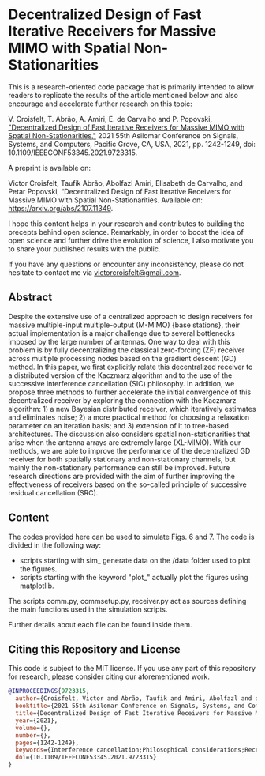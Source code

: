 # Decentralized Design of Fast Iterative Receivers for Massive MIMO with Spatial Non-Stationarities
This is a research-oriented code package that is primarily intended to allow readers to replicate the results of the article mentioned below and also encourage and accelerate further research on this topic:

V. Croisfelt, T. Abrão, A. Amiri, E. de Carvalho and P. Popovski, ["Decentralized Design of Fast Iterative Receivers for Massive MIMO with Spatial Non-Stationarities,"](https://ieeexplore.ieee.org/document/9723315) 2021 55th Asilomar Conference on Signals, Systems, and Computers, Pacific Grove, CA, USA, 2021, pp. 1242-1249, doi: 10.1109/IEEECONF53345.2021.9723315.

A preprint is available on:

Victor Croisfelt, Taufik Abrão, Abolfazl Amiri, Elisabeth de Carvalho, and Petar Popovski, “Decentralized Design of Fast Iterative Receivers for Massive MIMO with Spatial Non-Stationarities. Available on: https://arxiv.org/abs/2107.11349.

I hope this content helps in your research and contributes to building the precepts behind open science. Remarkably, in order to boost the idea of open science and further drive the evolution of science, I also motivate you to share your published results with the public.

If you have any questions or encounter any inconsistency, please do not hesitate to contact me via victorcroisfelt@gmail.com.

## Abstract
Despite the extensive use of a centralized approach to design receivers for massive multiple-input multiple-output (M-MIMO) {base stations}, their actual implementation is a major challenge due to several bottlenecks imposed by the large number of antennas. One way to deal with this problem is by fully decentralizing the classical zero-forcing (ZF) receiver across multiple processing nodes based on the gradient descent (GD) method. In this paper, we first explicitly relate this decentralized receiver to a distributed version of the Kaczmarz algorithm and to the use of the successive interference cancellation (SIC) philosophy. In addition, we propose three methods to further accelerate the initial convergence of this decentralized receiver by exploring the connection with the Kaczmarz algorithm: 1) a new Bayesian distributed receiver, which iteratively estimates and eliminates noise; 2) a more practical method for choosing a relaxation parameter on an iteration basis; and 3) extension of it to tree-based architectures. The discussion also considers spatial non-stationarities that arise when the antenna arrays are extremely large (XL-MIMO). With our methods, we are able to improve the performance of the decentralized GD receiver for both spatially stationary and non-stationary channels, but mainly the non-stationary performance can still be improved. Future research directions are provided with the aim of further improving the effectiveness of receivers based on the so-called principle of successive residual cancellation (SRC).

## Content
The codes provided here can be used to simulate Figs. 6 and 7. The code is divided in the following way:
  - scripts starting with sim_ generate data on the /data folder used to plot the figures.
  - scripts starting with the keyword "plot_" actually plot the figures using matplotlib.

The scripts comm.py, commsetup.py, receiver.py act as sources defining the main functions used in the simulation scripts.

Further details about each file can be found inside them.

## Citing this Repository and License
This code is subject to the MIT license. If you use any part of this repository for research, please consider citing our aforementioned work.

```bibtex
@INPROCEEDINGS{9723315,
  author={Croisfelt, Victor and Abrão, Taufik and Amiri, Abolfazl and de Carvalho, Elisabeth and Popovski, Petar},
  booktitle={2021 55th Asilomar Conference on Signals, Systems, and Computers}, 
  title={Decentralized Design of Fast Iterative Receivers for Massive MIMO with Spatial Non-Stationarities}, 
  year={2021},
  volume={},
  number={},
  pages={1242-1249},
  keywords={Interference cancellation;Philosophical considerations;Receiving antennas;Receivers;Massive MIMO;MIMO;Iterative algorithms;Massive MIMO (M-MIMO);extra-large scale MIMO (XL-MIMO);fully decentralized receivers;daisy-chain architecture;Kaczmarz algorithm;successive residual cancellation (SRC);Bayesian receiver;relaxation method},
  doi={10.1109/IEEECONF53345.2021.9723315}
}
